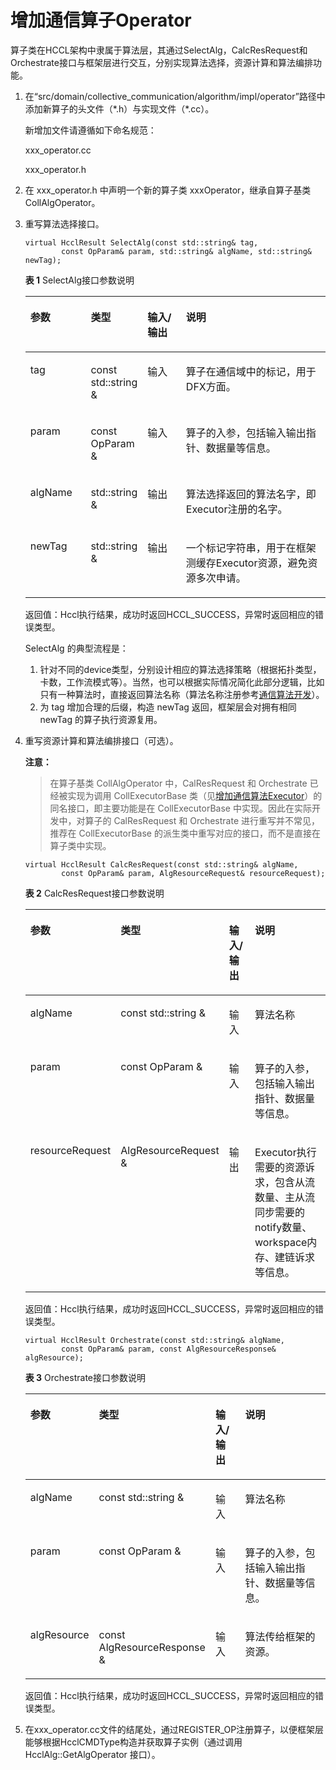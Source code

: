 # 增加通信算子Operator 

算子类在HCCL架构中隶属于算法层，其通过SelectAlg，CalcResRequest和Orchestrate接口与框架层进行交互，分别实现算法选择，资源计算和算法编排功能。

1.  在“src/domain/collective\_communication/algorithm/impl/operator”路径中添加新算子的头文件（\*.h）与实现文件（\*.cc）。

    新增加文件请遵循如下命名规范：

    xxx\_operator.cc

    xxx\_operator.h

2.  在 xxx\_operator.h 中声明一个新的算子类 xxxOperator，继承自算子基类 CollAlgOperator。
3.  重写算法选择接口。

    ```
    virtual HcclResult SelectAlg(const std::string& tag,
            const OpParam& param, std::string& algName, std::string& newTag);
    ```

    **表 1**  SelectAlg接口参数说明

    <a name="table4669146195918"></a>
    <table><thead align="left"><tr id="row116695619592"><th class="cellrowborder" valign="top" width="20.36%" id="mcps1.2.5.1.1"><p id="p1166986105917"><a name="p1166986105917"></a><a name="p1166986105917"></a>参数</p>
    </th>
    <th class="cellrowborder" valign="top" width="15.68%" id="mcps1.2.5.1.2"><p id="p196694615593"><a name="p196694615593"></a><a name="p196694615593"></a>类型</p>
    </th>
    <th class="cellrowborder" valign="top" width="13.22%" id="mcps1.2.5.1.3"><p id="p1466913612597"><a name="p1466913612597"></a><a name="p1466913612597"></a>输入/输出</p>
    </th>
    <th class="cellrowborder" valign="top" width="50.739999999999995%" id="mcps1.2.5.1.4"><p id="p5669106175920"><a name="p5669106175920"></a><a name="p5669106175920"></a>说明</p>
    </th>
    </tr>
    </thead>
    <tbody><tr id="row2066919645918"><td class="cellrowborder" valign="top" width="20.36%" headers="mcps1.2.5.1.1 "><p id="p1666913665910"><a name="p1666913665910"></a><a name="p1666913665910"></a>tag</p>
    </td>
    <td class="cellrowborder" valign="top" width="15.68%" headers="mcps1.2.5.1.2 "><p id="p166920655913"><a name="p166920655913"></a><a name="p166920655913"></a>const std::string &amp;</p>
    </td>
    <td class="cellrowborder" valign="top" width="13.22%" headers="mcps1.2.5.1.3 "><p id="p1666917605910"><a name="p1666917605910"></a><a name="p1666917605910"></a>输入</p>
    </td>
    <td class="cellrowborder" valign="top" width="50.739999999999995%" headers="mcps1.2.5.1.4 "><p id="p19669196105919"><a name="p19669196105919"></a><a name="p19669196105919"></a>算子在通信域中的标记，用于DFX方面。</p>
    </td>
    </tr>
    <tr id="row667076145918"><td class="cellrowborder" valign="top" width="20.36%" headers="mcps1.2.5.1.1 "><p id="p1167013616596"><a name="p1167013616596"></a><a name="p1167013616596"></a>param</p>
    </td>
    <td class="cellrowborder" valign="top" width="15.68%" headers="mcps1.2.5.1.2 "><p id="p167013616596"><a name="p167013616596"></a><a name="p167013616596"></a>const OpParam &amp;</p>
    </td>
    <td class="cellrowborder" valign="top" width="13.22%" headers="mcps1.2.5.1.3 "><p id="p367012615910"><a name="p367012615910"></a><a name="p367012615910"></a>输入</p>
    </td>
    <td class="cellrowborder" valign="top" width="50.739999999999995%" headers="mcps1.2.5.1.4 "><p id="p66702618596"><a name="p66702618596"></a><a name="p66702618596"></a>算子的入参，包括输入输出指针、数据量等信息。</p>
    </td>
    </tr>
    <tr id="row7670136165910"><td class="cellrowborder" valign="top" width="20.36%" headers="mcps1.2.5.1.1 "><p id="p1167016685915"><a name="p1167016685915"></a><a name="p1167016685915"></a>algName</p>
    </td>
    <td class="cellrowborder" valign="top" width="15.68%" headers="mcps1.2.5.1.2 "><p id="p18670116175916"><a name="p18670116175916"></a><a name="p18670116175916"></a>std::string &amp;</p>
    </td>
    <td class="cellrowborder" valign="top" width="13.22%" headers="mcps1.2.5.1.3 "><p id="p1667076155919"><a name="p1667076155919"></a><a name="p1667076155919"></a>输出</p>
    </td>
    <td class="cellrowborder" valign="top" width="50.739999999999995%" headers="mcps1.2.5.1.4 "><p id="p17670196145910"><a name="p17670196145910"></a><a name="p17670196145910"></a>算法选择返回的算法名字，即Executor注册的名字。</p>
    </td>
    </tr>
    <tr id="row15670196195911"><td class="cellrowborder" valign="top" width="20.36%" headers="mcps1.2.5.1.1 "><p id="p1567066135915"><a name="p1567066135915"></a><a name="p1567066135915"></a>newTag</p>
    </td>
    <td class="cellrowborder" valign="top" width="15.68%" headers="mcps1.2.5.1.2 "><p id="p16670186185919"><a name="p16670186185919"></a><a name="p16670186185919"></a>std::string &amp;</p>
    </td>
    <td class="cellrowborder" valign="top" width="13.22%" headers="mcps1.2.5.1.3 "><p id="p16700675917"><a name="p16700675917"></a><a name="p16700675917"></a>输出</p>
    </td>
    <td class="cellrowborder" valign="top" width="50.739999999999995%" headers="mcps1.2.5.1.4 "><p id="p12670156155919"><a name="p12670156155919"></a><a name="p12670156155919"></a>一个标记字符串，用于在框架测缓存Executor资源，避免资源多次申请。</p>
    </td>
    </tr>
    </tbody>
    </table>

    返回值：Hccl执行结果，成功时返回HCCL\_SUCCESS，异常时返回相应的错误类型。

    SelectAlg 的典型流程是：

    1.  针对不同的device类型，分别设计相应的算法选择策略（根据拓扑类型，卡数，工作流模式等）。当然，也可以根据实际情况简化此部分逻辑，比如只有一种算法时，直接返回算法名称（算法名称注册参考[通信算法开发](通信算法开发.md)）。
    2.  为 tag 增加合理的后缀，构造 newTag 返回，框架层会对拥有相同 newTag 的算子执行资源复用。

4.  重写资源计算和算法编排接口（可选）。

     **注意：** 
    >在算子基类 CollAlgOperator 中，CalResRequest 和 Orchestrate 已经被实现为调用 CollExecutorBase 类（见[增加通信算法Executor](增加通信算法Executor.md)）的同名接口，即主要功能是在 CollExecutorBase 中实现。因此在实际开发中，对算子的 CalResRequest 和 Orchestrate 进行重写并不常见，推荐在 CollExecutorBase 的派生类中重写对应的接口，而不是直接在算子类中实现。

    ```
    virtual HcclResult CalcResRequest(const std::string& algName,
            const OpParam& param, AlgResourceRequest& resourceRequest);
    ```

    **表 2**  CalcResRequest接口参数说明

    <a name="table1767221915910"></a>
    <table><thead align="left"><tr id="row1967261912599"><th class="cellrowborder" valign="top" width="16.81%" id="mcps1.2.5.1.1"><p id="p1672019115910"><a name="p1672019115910"></a><a name="p1672019115910"></a>参数</p>
    </th>
    <th class="cellrowborder" valign="top" width="17.21%" id="mcps1.2.5.1.2"><p id="p136724195599"><a name="p136724195599"></a><a name="p136724195599"></a>类型</p>
    </th>
    <th class="cellrowborder" valign="top" width="12.629999999999999%" id="mcps1.2.5.1.3"><p id="p1267213195595"><a name="p1267213195595"></a><a name="p1267213195595"></a>输入/输出</p>
    </th>
    <th class="cellrowborder" valign="top" width="53.349999999999994%" id="mcps1.2.5.1.4"><p id="p15672161945919"><a name="p15672161945919"></a><a name="p15672161945919"></a>说明</p>
    </th>
    </tr>
    </thead>
    <tbody><tr id="row4672151914594"><td class="cellrowborder" valign="top" width="16.81%" headers="mcps1.2.5.1.1 "><p id="p7672161945912"><a name="p7672161945912"></a><a name="p7672161945912"></a>algName</p>
    </td>
    <td class="cellrowborder" valign="top" width="17.21%" headers="mcps1.2.5.1.2 "><p id="p067216194596"><a name="p067216194596"></a><a name="p067216194596"></a>const std::string &amp;</p>
    </td>
    <td class="cellrowborder" valign="top" width="12.629999999999999%" headers="mcps1.2.5.1.3 "><p id="p13672171918598"><a name="p13672171918598"></a><a name="p13672171918598"></a>输入</p>
    </td>
    <td class="cellrowborder" valign="top" width="53.349999999999994%" headers="mcps1.2.5.1.4 "><p id="p8672319195911"><a name="p8672319195911"></a><a name="p8672319195911"></a>算法名称</p>
    </td>
    </tr>
    <tr id="row1167391910594"><td class="cellrowborder" valign="top" width="16.81%" headers="mcps1.2.5.1.1 "><p id="p2673519205920"><a name="p2673519205920"></a><a name="p2673519205920"></a>param</p>
    </td>
    <td class="cellrowborder" valign="top" width="17.21%" headers="mcps1.2.5.1.2 "><p id="p10673141985918"><a name="p10673141985918"></a><a name="p10673141985918"></a>const OpParam &amp;</p>
    </td>
    <td class="cellrowborder" valign="top" width="12.629999999999999%" headers="mcps1.2.5.1.3 "><p id="p1767391912594"><a name="p1767391912594"></a><a name="p1767391912594"></a>输入</p>
    </td>
    <td class="cellrowborder" valign="top" width="53.349999999999994%" headers="mcps1.2.5.1.4 "><p id="p2673219175912"><a name="p2673219175912"></a><a name="p2673219175912"></a>算子的入参，包括输入输出指针、数据量等信息。</p>
    </td>
    </tr>
    <tr id="row2673191912590"><td class="cellrowborder" valign="top" width="16.81%" headers="mcps1.2.5.1.1 "><p id="p10673819185913"><a name="p10673819185913"></a><a name="p10673819185913"></a>resourceRequest</p>
    </td>
    <td class="cellrowborder" valign="top" width="17.21%" headers="mcps1.2.5.1.2 "><p id="p136731319195916"><a name="p136731319195916"></a><a name="p136731319195916"></a>AlgResourceRequest &amp;</p>
    </td>
    <td class="cellrowborder" valign="top" width="12.629999999999999%" headers="mcps1.2.5.1.3 "><p id="p1967314196591"><a name="p1967314196591"></a><a name="p1967314196591"></a>输出</p>
    </td>
    <td class="cellrowborder" valign="top" width="53.349999999999994%" headers="mcps1.2.5.1.4 "><p id="p6673319195914"><a name="p6673319195914"></a><a name="p6673319195914"></a>Executor执行需要的资源诉求，包含从流数量、主从流同步需要的notify数量、workspace内存、建链诉求等信息。</p>
    </td>
    </tr>
    </tbody>
    </table>

    返回值：Hccl执行结果，成功时返回HCCL\_SUCCESS，异常时返回相应的错误类型。

    ```
    virtual HcclResult Orchestrate(const std::string& algName,
            const OpParam& param, const AlgResourceResponse& algResource);
    ```

    **表 3**  Orchestrate接口参数说明

    <a name="table867451975913"></a>
    <table><thead align="left"><tr id="row6674201914598"><th class="cellrowborder" valign="top" width="16.3%" id="mcps1.2.5.1.1"><p id="p8674111914591"><a name="p8674111914591"></a><a name="p8674111914591"></a>参数</p>
    </th>
    <th class="cellrowborder" valign="top" width="17.72%" id="mcps1.2.5.1.2"><p id="p1667431919595"><a name="p1667431919595"></a><a name="p1667431919595"></a>类型</p>
    </th>
    <th class="cellrowborder" valign="top" width="12.629999999999999%" id="mcps1.2.5.1.3"><p id="p1467441914590"><a name="p1467441914590"></a><a name="p1467441914590"></a>输入/输出</p>
    </th>
    <th class="cellrowborder" valign="top" width="53.349999999999994%" id="mcps1.2.5.1.4"><p id="p17674171913592"><a name="p17674171913592"></a><a name="p17674171913592"></a>说明</p>
    </th>
    </tr>
    </thead>
    <tbody><tr id="row1167416195594"><td class="cellrowborder" valign="top" width="16.3%" headers="mcps1.2.5.1.1 "><p id="p167471915911"><a name="p167471915911"></a><a name="p167471915911"></a>algName</p>
    </td>
    <td class="cellrowborder" valign="top" width="17.72%" headers="mcps1.2.5.1.2 "><p id="p967491920599"><a name="p967491920599"></a><a name="p967491920599"></a>const std::string &amp;</p>
    </td>
    <td class="cellrowborder" valign="top" width="12.629999999999999%" headers="mcps1.2.5.1.3 "><p id="p15674119185912"><a name="p15674119185912"></a><a name="p15674119185912"></a>输入</p>
    </td>
    <td class="cellrowborder" valign="top" width="53.349999999999994%" headers="mcps1.2.5.1.4 "><p id="p16741819105911"><a name="p16741819105911"></a><a name="p16741819105911"></a>算法名称</p>
    </td>
    </tr>
    <tr id="row567411975914"><td class="cellrowborder" valign="top" width="16.3%" headers="mcps1.2.5.1.1 "><p id="p14674181915915"><a name="p14674181915915"></a><a name="p14674181915915"></a>param</p>
    </td>
    <td class="cellrowborder" valign="top" width="17.72%" headers="mcps1.2.5.1.2 "><p id="p136748199598"><a name="p136748199598"></a><a name="p136748199598"></a>const OpParam &amp;</p>
    </td>
    <td class="cellrowborder" valign="top" width="12.629999999999999%" headers="mcps1.2.5.1.3 "><p id="p76741019115914"><a name="p76741019115914"></a><a name="p76741019115914"></a>输入</p>
    </td>
    <td class="cellrowborder" valign="top" width="53.349999999999994%" headers="mcps1.2.5.1.4 "><p id="p11674101910595"><a name="p11674101910595"></a><a name="p11674101910595"></a>算子的入参，包括输入输出指针、数据量等信息。</p>
    </td>
    </tr>
    <tr id="row367431917597"><td class="cellrowborder" valign="top" width="16.3%" headers="mcps1.2.5.1.1 "><p id="p5675519105915"><a name="p5675519105915"></a><a name="p5675519105915"></a>algResource</p>
    </td>
    <td class="cellrowborder" valign="top" width="17.72%" headers="mcps1.2.5.1.2 "><p id="p56751819115917"><a name="p56751819115917"></a><a name="p56751819115917"></a>const AlgResourceResponse &amp;</p>
    </td>
    <td class="cellrowborder" valign="top" width="12.629999999999999%" headers="mcps1.2.5.1.3 "><p id="p10675141945914"><a name="p10675141945914"></a><a name="p10675141945914"></a>输入</p>
    </td>
    <td class="cellrowborder" valign="top" width="53.349999999999994%" headers="mcps1.2.5.1.4 "><p id="p3675161917593"><a name="p3675161917593"></a><a name="p3675161917593"></a>算法传给框架的资源。</p>
    </td>
    </tr>
    </tbody>
    </table>

    返回值：Hccl执行结果，成功时返回HCCL\_SUCCESS，异常时返回相应的错误类型。

5.  在xxx\_operator.cc文件的结尾处，通过REGISTER\_OP注册算子，以便框架层能够根据HcclCMDType构造并获取算子实例（通过调用 HcclAlg::GetAlgOperator 接口）。

